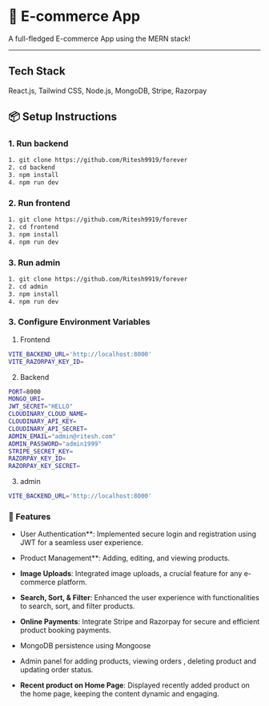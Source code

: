 # 🎉 E-commerce App

A full-fledged E-commerce App using the MERN stack!

---

## Tech Stack

React.js, Tailwind CSS, Node.js, MongoDB, Stripe, Razorpay


## 📦 Setup Instructions

### 1. Run backend

```bash
1. git clone https://github.com/Ritesh9919/forever
2. cd backend
3. npm install
4. npm run dev
```

### 2. Run frontend

```bash
1. git clone https://github.com/Ritesh9919/forever
2. cd frontend
3. npm install
4. npm run dev
```

### 3. Run admin

```bash
1. git clone https://github.com/Ritesh9919/forever
2. cd admin
3. npm install
4. npm run dev
```

### 3. Configure Environment Variables

1. Frontend

```bash
VITE_BACKEND_URL='http://localhost:8000'
VITE_RAZORPAY_KEY_ID=
```

2. Backend

```bash
PORT=8000
MONGO_URI=
JWT_SECRET="HELLO"
CLOUDINARY_CLOUD_NAME=
CLOUDINARY_API_KEY=
CLOUDINARY_API_SECRET=
ADMIN_EMAIL="admin@ritesh.com"
ADMIN_PASSWORD="admin1999"
STRIPE_SECRET_KEY=
RAZORPAY_KEY_ID=
RAZORPAY_KEY_SECRET=
```

3. admin

```bash
VITE_BACKEND_URL='http://localhost:8000'
```


### 🚀 Features

- User Authentication\*\*: Implemented secure login and registration using JWT for a seamless user experience.

- Product Management\*\*: Adding, editing, and viewing products. 

- **Image Uploads**: Integrated image uploads, a crucial feature for any e-commerce platform.

- **Search, Sort, & Filter**: Enhanced the user experience with functionalities to search, sort, and filter products.

- **Online Payments**: Integrate Stripe and Razorpay for secure and efficient product booking payments.

- MongoDB persistence using Mongoose
- Admin panel for adding products, viewing orders , deleting product and updating order status.
- **Recent product on Home Page**: Displayed recently added product on the home page, keeping the content dynamic and engaging.
